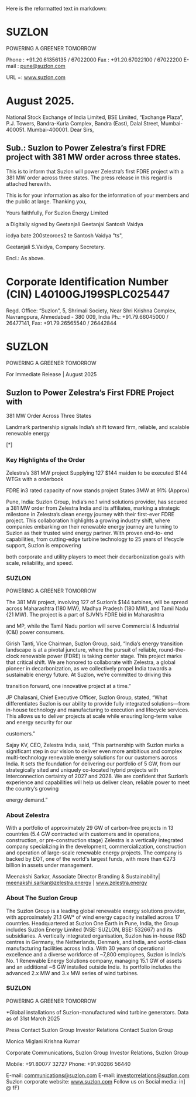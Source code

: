 Here is the reformatted text in markdown:

# SUZLON

POWERING A GREENER TOMORROW

Phone : +91.20.61356135 / 67022000
Fax : +91.20.67022100 / 67022200
E-mail : pune@suzlon.com

URL =: www.suzlon.com

# August 2025.

National Stock Exchange of India Limited, BSE Limited,
“Exchange Plaza”, P.J. Towers,
Bandra-Kurla Complex, Bandra (East), Dalal Street,
Mumbai-400051. Mumbai-400001.
Dear Sirs,

## Sub.: Suzlon to Power Zelestra’s first FDRE project with 381 MW order across three states.

This is to inform that Suzlon will power Zelestra’s first FDRE project with a 381 MW order across three
states. The press release in this regard is attached herewith.

This is for your information as also for the information of your members and the public at large.
Thanking you,

Yours faithfully,
For Suzlon Energy Limited

a Digitally signed by
Geetanjali Geetanjai Santosh Vaidya

icdya bate 200steoroes2 te
Santosh Vaidya "ts",

Geetanjali S.Vaidya,
Company Secretary.

Encl.: As above.

# Corporate Identification Number (CIN) L40100GJ199SPLC025447
Regd. Office: “Suzlon”, 5, Shrimali Society, Near Shri Krishna Complex, Navrangpura, Ahmedabad - 380 009, India Ph.: +91.79.66045000 / 26477141, Fax: +91.79.26565540 / 26442844

# SUZLON

POWERING A GREENER TOMORROW

For Immediate Release | August 2025

## Suzlon to Power Zelestra’s First FDRE Project with
381 MW Order Across Three States

Landmark partnership signals India’s shift toward firm, reliable, and scalable
renewable energy

[*]

### Key Highlights of the Order

Zelestra’s 381 MW project Supplying 127 $144
maiden to be executed $144 WTGs with a orderbook

FDRE in3 rated capacity of now stands
project States 3MW at 91% (Approx)

Pune, India: Suzlon Group, India’s no.1 wind solutions provider, has secured a 381 MW order from Zelestra
India and its affiliates, marking a strategic milestone in Zelestra’s clean energy journey with their first-ever
FDRE project. This collaboration highlights a growing industry shift, where companies embarking on their
renewable energy journey are turning to Suzlon as their trusted wind energy partner. With proven end-to-
end capabilities, from cutting-edge turbine technology to 25 years of lifecycle support, Suzlon is empowering

both corporate and utility players to meet their decarbonization goals with scale, reliability, and speed.

### SUZLON

POWERING A GREENER TOMORROW

The 381 MW project, involving 127 of Suzlon’s $144 turbines, will be spread across Maharashtra (180 MW},
Madhya Pradesh (180 MW), and Tamil Nadu {21 MW). The project is a part of SJVN’s FDRE bid in Maharashtra

and MP, while the Tamil Nadu portion will serve Commercial & Industrial (C&l) power consumers.

Girish Tanti, Vice Chairman, Suzlon Group, said, “India’s energy transition landscape is at a pivotal juncture,
where the pursuit of reliable, round-the-clock renewable power (FDRE) is taking center stage. This project
marks that critical shift. We are honored to collaborate with Zelestra, a global pioneer in decarbonization, as
we collectively propel India towards a sustainable energy future. At Suzlon, we’re committed to driving this

transition forward, one innovative project at a time.”

JP Chalasani, Chief Executive Officer, Suzlon Group, stated, “What differentiates Suzlon is our ability to
provide fully integrated solutions—from in-house technology and manufacturing to execution and lifecycle
services. This allows us to deliver projects at scale while ensuring long-term value and energy security for our

customers.”

Sajay KV, CEO, Zelestra India, said, “This partnership with Suzlon marks a significant step in our vision to
deliver even more ambitious and complex multi-technology renewable energy solutions for our customers
across India. It sets the foundation for delivering our portfolio of 5 GW, from our strategically sited and
uniquely co-located hybrid projects with Interconnection certainty of 2027 and 2028. We are confident that
Suzlon’s experience and capabilities will help us deliver clean, reliable power to meet the country’s growing

energy demand.”

### About Zelestra

With a portfolio of approximately 29 GW of carbon-free projects in 13 countries (5.4 GW contracted with customers
and in operations, construction, or pre-construction stage) Zelestra is a vertically integrated company specializing in the
development, commercialization, construction and operation of large-scale renewable energy projects. The company is
backed by EQT, one of the world's largest funds, with more than €273 billion in assets under management.

Meenakshi Sarkar, Associate Director Branding & Sustainability| meenakshi.sarkar@zelestra.energy |
www.zelestra.energy

### About The Suzlon Group

The Suzlon Group is a leading global renewable energy solutions provider, with approximately 21.1 GW* of wind energy
capacity installed across 17 countries. Headquartered at Suzlon One Earth in Pune, India, the Group includes Suzlon
Energy Limited (NSE: SUZLON, BSE: 532667) and its subsidiaries. A vertically integrated organisation, Suzlon has in-house
R&D centres in Germany, the Netherlands, Denmark, and India, and world-class manufacturing facilities across India.
With 30 years of operational excellence and a diverse workforce of ~7,800 employees, Suzlon is India’s No. 1 Renewable
Energy Solutions company, managing 15.1 GW of assets and an additional ~6 GW installed outside India. Its portfolio
includes the advanced 2.x MW and 3.x MW series of wind turbines.

### SUZLON

POWERING A GREENER TOMORROW

*Global installations of Suzion-manufactured wind turbine generators. Data as of 31st March 2025

Press Contact Suzlon Group Investor Relations Contact Suzlon Group

Monica Miglani Krishna Kumar

Corporate Communications, Suzlon Group Investor Relations, Suzlon Group

Mobile: +91.80077 32727 Phone: +91.90286 56440

E-mail: communications@suzlon.com E-mail: investorrelations@suzlon.com
Suzlon corporate website: www.suzlon.com Follow us on Social media: in] @ fF)